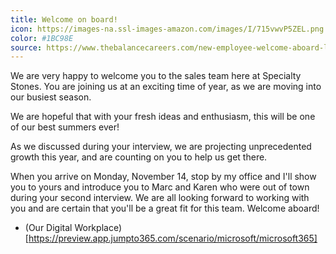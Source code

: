 ```yaml
---
title: Welcome on board!
icon: https://images-na.ssl-images-amazon.com/images/I/715vwvP5ZEL.png
color: #1BC98E
source: https://www.thebalancecareers.com/new-employee-welcome-aboard-letter-example-2064229
---
```

We are very happy to welcome you to the sales team here at Specialty Stones. You are joining us at an exciting time of year, as we are moving into our busiest season.

We are hopeful that with your fresh ideas and enthusiasm, this will be one of our best summers ever!

As we discussed during your interview, we are projecting unprecedented growth this year, and are counting on you to help us get there.

When you arrive on Monday, November 14, stop by my office and I'll show you to yours and introduce you to Marc and Karen who were out of town during your second interview. We are all looking forward to working with you and are certain that you'll be a great fit for this team. Welcome aboard!

- (Our Digital Workplace)[https://preview.app.jumpto365.com/scenario/microsoft/microsoft365]

